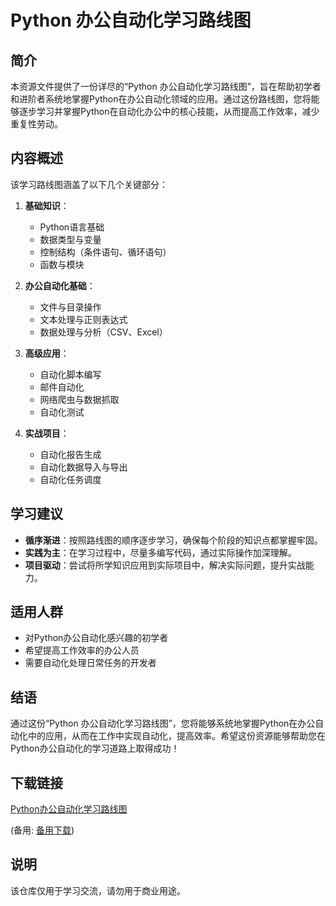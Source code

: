 # Python 办公自动化学习路线图

## 简介

本资源文件提供了一份详尽的“Python 办公自动化学习路线图”，旨在帮助初学者和进阶者系统地掌握Python在办公自动化领域的应用。通过这份路线图，您将能够逐步学习并掌握Python在自动化办公中的核心技能，从而提高工作效率，减少重复性劳动。

## 内容概述

该学习路线图涵盖了以下几个关键部分：

1. **基础知识**：
   - Python语言基础
   - 数据类型与变量
   - 控制结构（条件语句、循环语句）
   - 函数与模块

2. **办公自动化基础**：
   - 文件与目录操作
   - 文本处理与正则表达式
   - 数据处理与分析（CSV、Excel）

3. **高级应用**：
   - 自动化脚本编写
   - 邮件自动化
   - 网络爬虫与数据抓取
   - 自动化测试

4. **实战项目**：
   - 自动化报告生成
   - 自动化数据导入与导出
   - 自动化任务调度

## 学习建议

- **循序渐进**：按照路线图的顺序逐步学习，确保每个阶段的知识点都掌握牢固。
- **实践为主**：在学习过程中，尽量多编写代码，通过实际操作加深理解。
- **项目驱动**：尝试将所学知识应用到实际项目中，解决实际问题，提升实战能力。

## 适用人群

- 对Python办公自动化感兴趣的初学者
- 希望提高工作效率的办公人员
- 需要自动化处理日常任务的开发者

## 结语

通过这份“Python 办公自动化学习路线图”，您将能够系统地掌握Python在办公自动化中的应用，从而在工作中实现自动化，提高效率。希望这份资源能够帮助您在Python办公自动化的学习道路上取得成功！

## 下载链接
[Python办公自动化学习路线图](https://pan.quark.cn/s/d7820f80e169) 

(备用: [备用下载](https://pan.baidu.com/s/1wPdekMovPWlOINUvb08Sjg?pwd=1234))

## 说明

该仓库仅用于学习交流，请勿用于商业用途。
